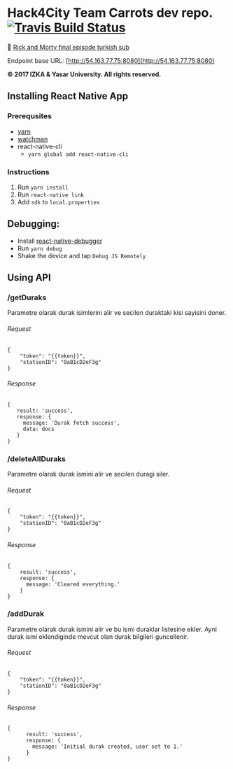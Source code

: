 # Hack4City Team Carrots dev repo. [![Travis Build Status](https://travis-ci.com/edencakir/Hack4City.svg?token=WBPeUpiA2h1hB2CioaZp&branch=master)](https://travis-ci.com/edencakir/Hack4City.svg?token=WBPeUpiA2h1hB2CioaZp&branch=master)
:space_invader:
[Rick and Morty final episode turkish sub](http://dizipub.com/rick-and-morty-3-sezon-10-bolum-sezon-finali/2)

Endpoint base URL: [http://54.163.77.75:8080](http://54.163.77.75:8080)

**© 2017 IZKA & Yasar University.  All rights reserved.**

## Installing React Native App

### Prerequsites
- [yarn](https://yarnpkg.com/lang/en/docs/install/)
- [watchman](https://facebook.github.io/watchman/docs/install.html)
- react-native-cli
    - `yarn global add react-native-cli`

### Instructions
1. Run `yarn install`
2. Run `react-native link`
3. Add `sdk` to `local.properties`

## Debugging:
- Install [react-native-debugger](https://github.com/jhen0409/react-native-debugger/releases)
- Run `yarn debug`
- Shake the device and tap `Debug JS Remotely`

## Using API


### /getDuraks
Parametre olarak durak isimlerini alir ve secilen duraktaki kisi sayisini doner.

###### Request
```
{
    "token": "{{token}}",
    "stationID": "0aB1cD2eF3g"
}
```

###### Response
```
{
   result: 'success',
   response: {
     message: 'Durak fetch success',
     data: docs
   }
}
```

### /deleteAllDuraks
Parametre olarak durak ismini alir ve secilen duragi siler.

###### Request
```
{
    "token": "{{token}}",
    "stationID": "0aB1cD2eF3g"
}
```

###### Response
```
{
    result: 'success',
    response: {
      message: 'Cleared everything.'
    }
}
```

### /addDurak
Parametre olarak durak ismini alir ve bu ismi duraklar listesine ekler. Ayni durak ismi eklendiginde mevcut olan durak bilgileri guncellenir.

###### Request
```
{
    "token": "{{token}}",
    "stationID": "0aB1cD2eF3g"
}
```

###### Response
```
{
      result: 'success',
      response: {
        message: 'Initial durak created, user set to 1.'
      }
}
```



